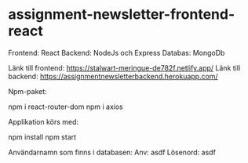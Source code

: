 # assignment-newsletter-frontend-react

Frontend: React
Backend: NodeJs och Express
Databas: MongoDb

Länk till frontend: https://stalwart-meringue-de782f.netlify.app/
Länk till backend: https://assignmentnewsletterbackend.herokuapp.com/

Npm-paket:

npm i react-router-dom
npm i axios

Applikation körs med:

npm install
npm start

Användarnamn som finns i databasen:
Anv: asdf
Lösenord: asdf
